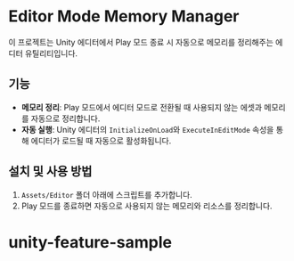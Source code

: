 # Editor Mode Memory Manager

이 프로젝트는 Unity 에디터에서 Play 모드 종료 시 자동으로 메모리를 정리해주는 에디터 유틸리티입니다.

## 기능
- **메모리 정리**: Play 모드에서 에디터 모드로 전환될 때 사용되지 않는 에셋과 메모리를 자동으로 정리합니다.
- **자동 실행**: Unity 에디터의 `InitializeOnLoad`와 `ExecuteInEditMode` 속성을 통해 에디터가 로드될 때 자동으로 활성화됩니다.

## 설치 및 사용 방법
1. `Assets/Editor` 폴더 아래에 스크립트를 추가합니다.
2. Play 모드를 종료하면 자동으로 사용되지 않는 메모리와 리소스를 정리합니다.
# unity-feature-sample